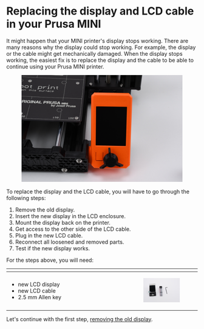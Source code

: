 # Replacing the display and LCD cable in your Prusa MINI

It might happen that your MINI printer's display stops working. There are many reasons why the display could stop working. For example, the display or the cable might get mechanically damaged. When the display stops working, the easiest fix is to replace the display and the cable to be able to continue using your Prusa MINI printer.

<figure><img src=".gitbook/assets/DSC_7010.JPG" alt="" width="563"><figcaption></figcaption></figure>

To replace the display and the LCD cable, you will have to go through the following steps:

1. Remove the old display.
2. Insert the new display in the LCD enclosure.
3. Mount the display back on the printer.
4. Get access to the other side of the LCD cable.
5. Plug in the new LCD cable.
6. Reconnect all loosened and removed parts.
7. Test if the new display works.

For the steps above, you will need:

<table data-header-hidden data-full-width="false"><thead><tr><th width="300"></th><th></th></tr></thead><tbody><tr><td><ul><li>new LCD display</li><li>new LCD cable</li><li>2.5 mm Allen key</li></ul></td><td><p></p><div><figure><img src=".gitbook/assets/DSC_7009.JPG" alt=""><figcaption></figcaption></figure></div></td></tr></tbody></table>

Let's continue with the first step, [removing the old display](prusa-research/replacing-lcd-screen-and-lcd-cable-in-your-prusa-mini/removing-the-old-lcd-display.md).
